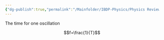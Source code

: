 ```yaml
---
{"dg-publish":true,"permalink":"/Mainfolder/IBDP-Physics/Physics Review/Concepts/period/"}
---
```


The time for one oscillation

$$f=\frac{1}{T}$$